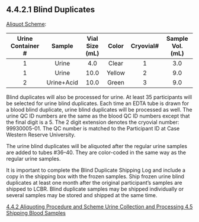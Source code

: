 ## 4.4.2.1 Blind Duplicates

<u>Aliquot Scheme</u>:

| Urine Container # | Sample     | Vial Size (mL) | Color  | Cryovial# | Sample Vol. (mL) |
|:-----------------:|:----------:|:--------------:|:------:|:---------:|:----------------:|
| 1                 | Urine      | 4.0            | Clear  | 1         | 3.0              |
| 1                 | Urine      | 10.0           | Yellow | 2         | 9.0              |
| 2                 | Urine+Acid | 10.0           | Green  | 3         | 9.0              |

Blind duplicates will also be processed for urine.  At least 35 participants will be selected for urine blind duplicates.  Each time an EDTA tube is drawn for a blood blind duplicate, urine blind duplicates will be processed as well.  The urine QC ID numbers are the same as the blood QC ID numbers except that the final digit is a 5.  The 2 digit extension denotes the cryovial number: 99930005-01.  The QC number is matched to the Participant ID at Case Western Reserve University.

The urine blind duplicates will be aliquoted after the regular urine samples are added to tubes #36–40.   They are color-coded in the same way as the regular urine samples.

It is important to complete the Blind Duplicate Shipping Log and include a copy in the shipping box with the frozen samples.  Ship frozen urine blind duplicates at least one month after the original participant’s samples are shipped to LCBR.  Blind duplicate samples may be shipped individually or several samples may be stored and shipped at the same time.


<div class="center">
<div class="btn-group">
  <a href=":pages_path:/manuals/urine-collection-processing/4-04-02-00-aliquoting-procedure-scheme.md" class="btn btn-default">
    <span class="glyphicon glyphicon-chevron-left"></span>
    4.4.2 Aliquoting Procedure and Scheme
  </a>

  <a href=":pages_path:/manuals/urine-collection-processing" class="btn btn-default">
    <span class="glyphicon glyphicon-chevron-up"></span>
    Urine Collection and Processing
  </a>

  <a href=":pages_path:/manuals/urine-collection-processing/4-05-01-general.md" class="btn btn-success">
    4.5 Shipping Blood Samples
    <span class="glyphicon glyphicon-chevron-right"></span>
  </a>
</div>
</div>
